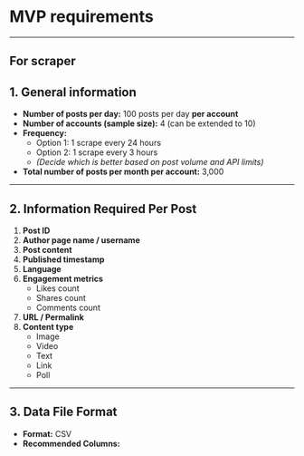 # MVP requirements
---
## For scraper

## 1. General information

- **Number of posts per day:** 100 posts per day **per account**  
- **Number of accounts (sample size):** 4 (can be extended to 10)  
- **Frequency:**  
  - Option 1: 1 scrape every 24 hours  
  - Option 2: 1 scrape every 3 hours  
  - *(Decide which is better based on post volume and API limits)*  
- **Total number of posts per month per account:** 3,000  

---

## 2. Information Required Per Post

1. **Post ID**  
2. **Author page name / username**  
3. **Post content**  
4. **Published timestamp**  
5. **Language**  
6. **Engagement metrics**  
   - Likes count  
   - Shares count  
   - Comments count  
7. **URL / Permalink**  
8. **Content type**  
   - Image  
   - Video  
   - Text  
   - Link  
   - Poll  

---

## 3. Data File Format

- **Format:** CSV  
- **Recommended Columns:**  
